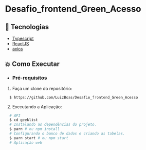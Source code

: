 # Desafio_frontend_Green_Acesso

## :rocket: Tecnologias

- [Typescript](https://www.typescriptlang.org/)
- [ReactJS](https://reactjs.org/)
- [axios](https://github.com/axios/axios)

## :boom: Como Executar

- ### **Pré-requisitos**

1.  Faça um clone do repositório:

```sh
  $ https://github.com/LuizBoas/Desafio_frontend_Green_Acesso
```

2. Executando a Aplicação:

```sh
  # API
  $ cd geeklist
  # Instalando as dependências do projeto.
  $ yarn # ou npm install
  # Configurando o banco de dados e criando as tabelas.
  $ yarn start # ou npm start
  # Aplicação web
```

